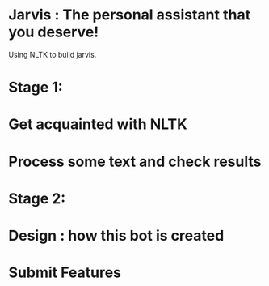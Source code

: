 # Jarvis : The personal assistant that you deserve!

Using NLTK to build jarvis.
# Stage 1:
  # Get acquainted with NLTK
  # Process some text and check results

# Stage 2:
  # Design : how this bot is created
  # Submit Features
